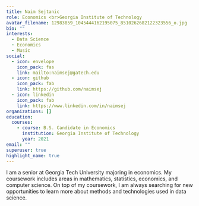 ```yaml
---
title: Naim Sejtanic
role: Economics <br>Georgia Institute of Technology
avatar_filename: 12983859_1045444162195075_8510262682122323556_o.jpg
bio: ""
interests:
  - Data Science
  - Economics
  - Music
social:
  - icon: envelope
    icon_pack: fas
    link: mailto:naimsej@gatech.edu
  - icon: github
    icon_pack: fab
    link: https://github.com/naimsej
  - icon: linkedin
    icon_pack: fab
    link: https://www.linkedin.com/in/naimsej
organizations: []
education:
  courses:
    - course: B.S. Candidate in Economics
      institution: Georgia Institute of Technology
      year: 2021
email: ""
superuser: true
highlight_name: true
---
```

I am a senior at Georgia Tech University majoring in economics. My coursework includes areas in mathematics, statistics, economics, and computer science. On top of my coursework, I am always searching for new opportunities to learn more about methods and technologies used in data science.